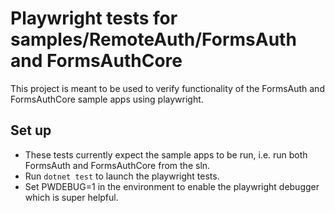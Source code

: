 # Playwright tests for samples/RemoteAuth/FormsAuth and FormsAuthCore

This project is meant to be used to verify functionality of the FormsAuth and FormsAuthCore sample apps using playwright.

## Set up

- These tests currently expect the sample apps to be run, i.e. run both FormsAuth and FormsAuthCore from the sln.
- Run `dotnet test` to launch the playwright tests.
- Set PWDEBUG=1 in the environment to enable the playwright debugger which is super helpful.

